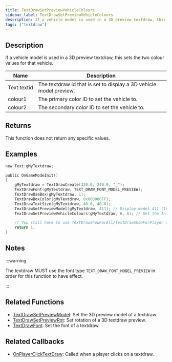 ```yaml
---
title: TextDrawSetPreviewVehicleColours
sidebar_label: TextDrawSetPreviewVehicleColours
description: If a vehicle model is used in a 3D preview textdraw, this sets the two colour values for that vehicle.
tags: ["textdraw"]
---
```


<VersionWarn version='omp v1.1.0.2612' />

## Description

If a vehicle model is used in a 3D preview textdraw, this sets the two colour values for that vehicle.

| Name        | Description                                                        |
| ----------- | ------------------------------------------------------------------ |
| Text:textid | The textdraw id that is set to display a 3D vehicle model preview. |
| colour1     | The primary color ID to set the vehicle to.                        |
| colour2     | The secondary color ID to set the vehicle to.                      |

## Returns

This function does not return any specific values.

## Examples

```c
new Text:gMyTextdraw;

public OnGameModeInit()
{
    gMyTextdraw = TextDrawCreate(320.0, 240.0, "_");
    TextDrawFont(gMyTextdraw, TEXT_DRAW_FONT_MODEL_PREVIEW);
    TextDrawUseBox(gMyTextdraw, 1);
    TextDrawBoxColor(gMyTextdraw, 0x000000FF);
    TextDrawTextSize(gMyTextdraw, 40.0, 40.0);
    TextDrawSetPreviewModel(gMyTextdraw, 411); // Display model 411 (Infernus)
    TextDrawSetPreviewVehicleColours(gMyTextdraw, 6, 6); // Set the Infernus to have colour 6 (Yellow)

    // You still have to use TextDrawShowForAll/TextDrawShowForPlayer to make the textdraw visible.
    return 1;
}
```

## Notes

:::warning

The textdraw MUST use the font type `TEXT_DRAW_FONT_MODEL_PREVIEW` in order for this function to have effect.

:::

## Related Functions

- [TextDrawSetPreviewModel](TextDrawSetPreviewModel): Set the 3D preview model of a textdraw.
- [TextDrawSetPreviewRot](TextDrawSetPreviewRot): Set rotation of a 3D textdraw preview.
- [TextDrawFont](TextDrawFont): Set the font of a textdraw.

## Related Callbacks

- [OnPlayerClickTextDraw](../callbacks/OnPlayerClickTextDraw): Called when a player clicks on a textdraw.
